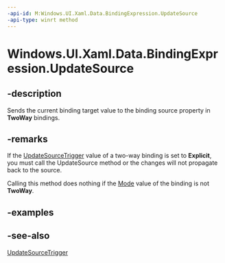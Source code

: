 ```yaml
---
-api-id: M:Windows.UI.Xaml.Data.BindingExpression.UpdateSource
-api-type: winrt method
---
```


<!-- Method syntax
public void UpdateSource()
-->

# Windows.UI.Xaml.Data.BindingExpression.UpdateSource

## -description
Sends the current binding target value to the binding source property in **TwoWay** bindings.



## -remarks
If the [UpdateSourceTrigger](binding_updatesourcetrigger.md) value of a two-way binding is set to **Explicit**, you must call the UpdateSource method or the changes will not propagate back to the source.

Calling this method does nothing if the [Mode](binding_mode.md) value of the binding is not **TwoWay**.

## -examples

## -see-also
[UpdateSourceTrigger](binding_updatesourcetrigger.md)
